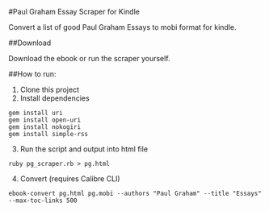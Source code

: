 #Paul Graham Essay Scraper for Kindle

Convert a list of good Paul Graham Essays to mobi format for kindle.

##Download

Download the ebook or run the scraper yourself.

##How to run:

1. Clone this project
2. Install dependencies

```command
gem install uri
gem install open-uri
gem install nokogiri
gem install simple-rss
```

3. Run the script and output into html file

```command
ruby pg_scraper.rb > pg.html
```

4. Convert (requires Calibre CLI)

```command
ebook-convert pg.html pg.mobi --authors "Paul Graham" --title "Essays" --max-toc-links 500
```
